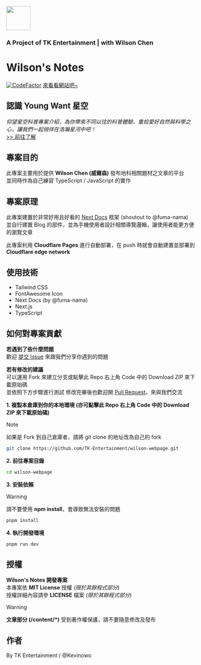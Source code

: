 <img src="https://i.imgur.com/wApgX8J.png" height=64 width=64></img>

### A Project of TK Entertainment | with Wilson Chen

# Wilson's Notes

[![CodeFactor](https://www.codefactor.io/repository/github/tk-entertainment/wilson-webpage/badge)](https://www.codefactor.io/repository/github/tk-entertainment/wilson-webpage)
[來看看網站吧~](https://wilson.trygong.uk)

## 認識 Young Want 星空

_仰望星空科普專案介紹，為你帶來不同以往的科普體驗，重拾愛好自然與科學之心，讓我們一起徜徉在浩瀚星河中吧！_  
[>> 前往了解](https://wilson.trygong.uk/blog/what-is-young-want-xin-kong)

## 專案目的

此專案主要用於提供 **Wilson Chen (威爾森)** 發布地科相關題材之文章的平台  
並同時作為自己練習 TypeScript / JavaScript 的實作

## 專案原理

此專案建置於非常好用且好看的 [Next Docs](https://github.com/fuma-nama/next-docs) 框架 (shoutout to @fuma-nama)  
並自行建置 Blog 的部件，並為手機使用者設計相關導覽邏輯，讓使用者能更方便的瀏覽文章

此專案利用 **Cloudflare Pages** 進行自動部署，在 push 時就會自動建置並部署到 **Cloudflare edge network**

## 使用技術

- Tailwind CSS
- FontAwesome Icon
- Next Docs (by @fuma-nama)
- Next.js
- TypeScript

## 如何對專案貢獻

**若遇到了些什麼問題**  
歡迎 [提交 Issue](https://github.com/TK-Entertainment/tkablent_music/issues) 來跟我們分享你遇到的問題

**若有修改的建議**  
可以運用 Fork 來建立分支或點擊此 Repo 右上角 Code 中的 Download ZIP 來下載原始碼  
並依照下方步驟進行測試
修改完畢後也歡迎開 [Pull Request](https://github.com/TK-Entertainment/tkablent_music/pulls)，來與我們交流

**1. 複製本倉庫到你的本地環境 (亦可點擊此 Repo 右上角 Code 中的 Download ZIP 來下載原始碼)**

> [!NOTE]  
> 如果是 Fork 到自己倉庫者，請將 git clone 的地址改為自己的 fork

```bash
git clone https://github.com/TK-Entertainment/wilson-webpage.git
```

**2. 前往專案目錄**

```bash
cd wilson-webpage
```

**3. 安裝依賴**

> [!WARNING]  
> 請不要使用 **npm install**，會導致無法安裝的問題

```bash
pnpm install
```

**4. 執行開發環境**

```bash
pnpm run dev
```

## 授權

**Wilson's Notes 開發專案**  
本專案依 **MIT License** 授權 _(限於其餘程式部分)_  
授權詳細內容請參 **LICENSE** 檔案 _(限於其餘程式部分)_

> [!WARNING]  
> **文章部分 (/content/\*)** 受到著作權保護，請不要隨意修改及發布

## 作者

By TK Entertainment / @Kevinowo
